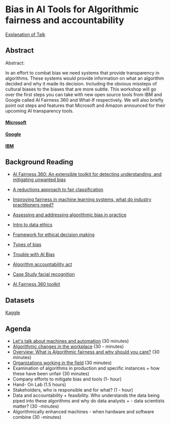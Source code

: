 # Bias in AI Tools for Algorithmic fairness and accountability
[Explanation of Talk](https://www.youtube.com/watch?v=LFADNppMYZQ)

## Abstract
Abstract:

In an effort to combat bias we need systems that provide transparency in algorithms. These systems would provide information on what an algorithm decided and why it made its decision. Including the obvious missteps of cultural biases to the biases that are more subtle. This workshop will go over the first steps you can take with new open source tools from IBM and Google called AI Fairness 360 and What-If respectively. We will also briefly point out steps and features that Microsoft and Amazon announced for their upcoming AI transparency tools.  

#### [Microsoft](https://www.microsoft.com/en-us/research/blog/machine-learning-for-fair-decisions/)

#### [Google](https://ai.googleblog.com/2018/09/the-what-if-tool-code-free-probing-of.html)

#### [IBM](https://www.ibm.com/blogs/research/2018/09/ai-fairness-360/)

## Background Reading

- [AI Fairness 360: An extensible toolkit for detecting understanding, and mitigating unwanted bias](https://arxiv.org/pdf/1810.01943.pdf)

- [A reductions approach to fair classification](https://arxiv.org/pdf/1803.02453.pdf)

- [Improving fairness in machine learning systems, what do industry practitioners need?](https://arxiv.org/pdf/1812.05239.pdf)

- [Assessing and addressing algorithmic bias in practice](http://interactions.acm.org/archive/view/november-december-2018/assessing-and-addressing-algorithmic-bias-in-practice)

- [Intro to data ethics](https://www.scu.edu/media/ethics-center/technology-ethics/IntroToDataEthics.pdf)

- [Framework for ethical decision making](https://www.scu.edu/ethics/ethics-resources/ethical-decision-making/a-framework-for-ethical-decision-making/)

- [Types of bias](https://developers.google.com/machine-learning/crash-course/fairness/types-of-bias)

- [Trouble with AI Bias](https://www.technologyreview.com/s/612876/this-is-how-ai-bias-really-happensand-why-its-so-hard-to-fix/)

- [Algorithm accountability act](https://www.booker.senate.gov/?p=press_release&id=903)

- [Case Study facial recognition]([https://www.scu.edu/ethics-in-technology-practice/case-studies/facial-recognition-technology/)

- [AI Fairness 360 toolkit](https://aif360.mybluemix.net/)


## Datasets

[Kaggle](https://www.kaggle.com/datasets?sortBy=hottest&group=public&page=1&pageSize=20&size=all&filetype=all&license=all&maintainerOrgId=4)


## Agenda

- [Let's talk about machines and automation](https://docs.google.com/presentation/d/1TEFb3xhg765oZb977kqL88mW27asBvm070WGKtI-7ic/edit?usp=sharing) (30 minutes)
- [Algorithmic changes in the workplace](https://docs.google.com/presentation/d/1dhOcoNElnAB1SkwEXdnGc4-VkWAda_yC39l8HwP-p-4/edit?usp=sharing) (30 - minutes)
- [Overview: What is Algorithmic fairness and why should you care?](https://docs.google.com/presentation/d/17Yxf31XvD8O9Prc9BhVE3H32Cgt-RMYF68Kvv4Bcbao/edit?usp=sharing) (30 minutes)
- [Organizations working in the field]() (30 minutes)
- Examination of algorithms in production and specific instances + how these have been unfair (30 minutes)
- Company efforts to mitigate bias and tools (1- hour)
- Hand- On Lab (1.5 hours)
- Stakeholders, who is responsible and for what? (1 - hour)
- Data and accountability + feasibility. Who understands the data being piped into these algorithms and why do data analysts + - data scientists matter? (30 -minutes)
- Algorithmically enhanced machines - when hardware and software combine (30 -minutes)
